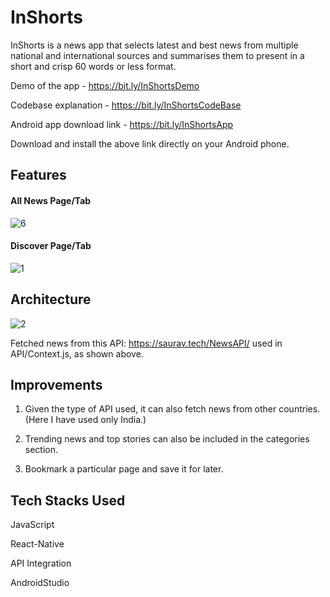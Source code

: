 # InShorts
InShorts is a news app that selects latest and best news from multiple national and international sources and summarises them to present in a short and crisp 60 words or less format.

Demo of the app - https://bit.ly/InShortsDemo

Codebase explanation - https://bit.ly/InShortsCodeBase

Android app download link - https://bit.ly/InShortsApp

Download and install the above link directly on your Android phone.

## Features

#### All News Page/Tab

![6](https://user-images.githubusercontent.com/69580700/200688824-dfab4f2e-a340-4267-8720-9edd73ef63c7.png)

#### Discover Page/Tab

![1](https://user-images.githubusercontent.com/69580700/200692107-be7228d6-cb48-40d3-9f5c-93360765c603.png)

## Architecture

![2](https://user-images.githubusercontent.com/69580700/200693731-cc7cbc44-634f-44e5-aa16-bd2240bdd09e.png)

Fetched news from this API: https://saurav.tech/NewsAPI/ used in API/Context.js, as shown above.

## Improvements

1. Given the type of API used, it can also fetch news from other countries. (Here I have used only India.)

2. Trending news and top stories can also be included in the categories section.

3. Bookmark a particular page and save it for later.

## Tech Stacks Used

JavaScript

React-Native

API Integration

AndroidStudio









